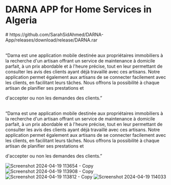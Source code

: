 <h1>DARNA APP for Home Services in Algeria</h1>
# https://github.com/SarahSidAhmed/DARNA-App/releases/download/release/DARNA.rar

<br>“Darna est une application mobile destinée aux
propriétaires immobiliers à la recherche d'un artisan
offrant un service de maintenance à domicile parfait, à
un prix abordable et à l'heure précise, tout en leur
permettant de consulter les avis des clients ayant déjà
travaillé avec ces artisans. Notre application permet
également aux artisans de se connecter facilement avec
les clients, en facilitant leurs tâches. Nous offrons la
possibilité à chaque artisan de planifier ses prestations et

d'accepter ou non les demandes des clients.”

<br>“Darna est une application mobile destinée aux
propriétaires immobiliers à la recherche d'un artisan
offrant un service de maintenance à domicile parfait, à
un prix abordable et à l'heure précise, tout en leur
permettant de consulter les avis des clients ayant déjà
travaillé avec ces artisans. Notre application permet
également aux artisans de se connecter facilement avec
les clients, en facilitant leurs tâches. Nous offrons la
possibilité à chaque artisan de planifier ses prestations et

d'accepter ou non les demandes des clients.”

![Screenshot 2024-04-19 113654 - Copy](https://github.com/SarahSidAhmed/DARNA-App/assets/109920075/f8057675-4b10-463a-9255-46164aaee434)
![Screenshot 2024-04-19 113908 - Copy](https://github.com/SarahSidAhmed/DARNA-App/assets/109920075/a48bbd66-7771-4e0d-8afa-a58531530cc4)
![Screenshot 2024-04-19 113812 - Copy](https://github.com/SarahSidAhmed/DARNA-App/assets/109920075/8666d69f-5a08-4385-bd4e-581938c4e420)
![Screenshot 2024-04-19 114033](https://github.com/SarahSidAhmed/DARNA-App/assets/109920075/9aa5a8af-a744-42cc-b19b-11041c79187a)
